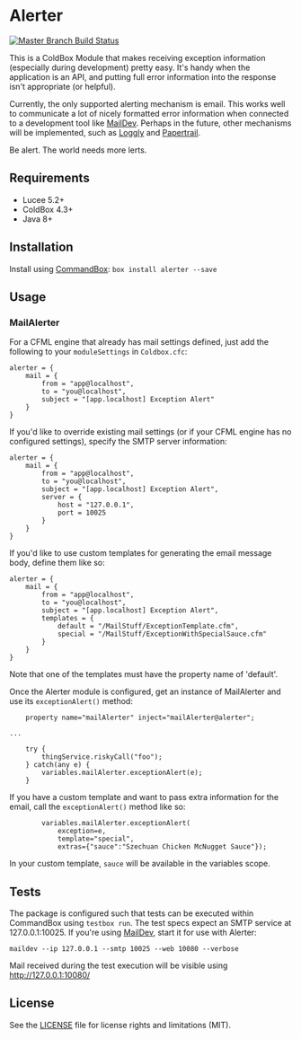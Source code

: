 # Alerter

[![Master Branch Build Status](https://img.shields.io/travis/ecivis/alerter/master.svg?style=flat-square&label=master)](https://travis-ci.org/ecivis/alerter)

This is a ColdBox Module that makes receiving exception information (especially during development) pretty easy. It's handy when the application is an API, and putting full error information into the response isn't appropriate (or helpful).

Currently, the only supported alerting mechanism is email. This works well to communicate a lot of nicely formatted error information when connected to a development tool like [MailDev](https://www.npmjs.com/package/maildev). Perhaps in the future, other mechanisms will be implemented, such as [Loggly](https://www.loggly.com) and [Papertrail](https://papertrailapp.com/).

Be alert. The world needs more lerts.

## Requirements
- Lucee 5.2+
- ColdBox 4.3+
- Java 8+

## Installation

Install using [CommandBox](https://www.ortussolutions.com/products/commandbox):
`box install alerter --save`

## Usage

### MailAlerter

For a CFML engine that already has mail settings defined, just add the following to your `moduleSettings` in `Coldbox.cfc`:
```
alerter = {
    mail = {
        from = "app@localhost",
        to = "you@localhost",
        subject = "[app.localhost] Exception Alert"
    }
}
```

If you'd like to override existing mail settings (or if your CFML engine has no configured settings), specify the SMTP server information:
```
alerter = {
    mail = {
        from = "app@localhost",
        to = "you@localhost",
        subject = "[app.localhost] Exception Alert",
        server = {
            host = "127.0.0.1",
            port = 10025
        }
    }
}
```

If you'd like to use custom templates for generating the email message body, define them like so:
```
alerter = {
    mail = {
        from = "app@localhost",
        to = "you@localhost",
        subject = "[app.localhost] Exception Alert",
        templates = {
            default = "/MailStuff/ExceptionTemplate.cfm",
            special = "/MailStuff/ExceptionWithSpecialSauce.cfm"
        }
    }
}
```

Note that one of the templates must have the property name of 'default'.

Once the Alerter module is configured, get an instance of MailAlerter and use its `exceptionAlert()` method:
```
    property name="mailAlerter" inject="mailAlerter@alerter";

...

    try {
        thingService.riskyCall("foo");
    } catch(any e) {
        variables.mailAlerter.exceptionAlert(e);
    }
```

If you have a custom template and want to pass extra information for the email, call the `exceptionAlert()` method like so:
```
        variables.mailAlerter.exceptionAlert(
            exception=e,
            template="special",
            extras={"sauce":"Szechuan Chicken McNugget Sauce"});
```

In your custom template, `sauce` will be available in the variables scope.

## Tests

The package is configured such that tests can be executed within CommandBox using `testbox run`. The test specs expect an SMTP service at 127.0.0.1:10025. If you're using [MailDev](https://www.npmjs.com/package/maildev), start it for use with Alerter:
```
maildev --ip 127.0.0.1 --smtp 10025 --web 10080 --verbose
```

Mail received during the test execution will be visible using http://127.0.0.1:10080/

## License

See the [LICENSE](LICENSE.txt) file for license rights and limitations (MIT).

